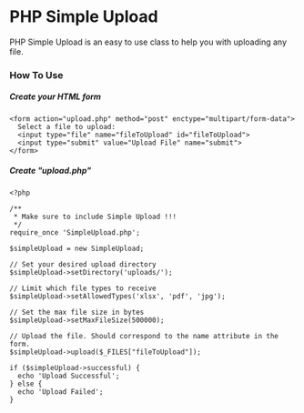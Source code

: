 # PHP Simple Upload

PHP Simple Upload is an easy to use class to help you with uploading any file.

### How To Use

##### Create your HTML form

    <form action="upload.php" method="post" enctype="multipart/form-data">
      Select a file to upload:
      <input type="file" name="fileToUpload" id="fileToUpload">
      <input type="submit" value="Upload File" name="submit">
    </form>
    
##### Create "upload.php"

    <?php
    
    /**
     * Make sure to include Simple Upload !!!
     */
    require_once 'SimpleUpload.php';
    
    $simpleUpload = new SimpleUpload;
    
    // Set your desired upload directory
    $simpleUpload->setDirectory('uploads/');
    
    // Limit which file types to receive
    $simpleUpload->setAllowedTypes('xlsx', 'pdf', 'jpg');
    
    // Set the max file size in bytes
    $simpleUpload->setMaxFileSize(500000);
    
    // Upload the file. Should correspond to the name attribute in the form.
    $simpleUpload->upload($_FILES["fileToUpload"]);
    
    if ($simpleUpload->successful) {
      echo 'Upload Successful';
    } else {
      echo 'Upload Failed';
    }
    
